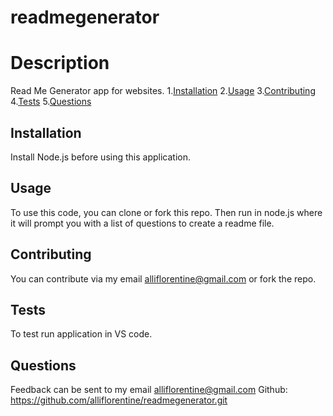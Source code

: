   # readmegenerator
  # Description
  Read Me Generator app for websites.
  1.[Installation](#Installation)
  2.[Usage](#usage)
  3.[Contributing](#contributing)
  4.[Tests](#tests)
  5.[Questions](#questions)
  ## Installation
  Install Node.js before using this application.
  ## Usage
  To use this code, you can clone or fork this repo. Then run in node.js where it will prompt you with a list of questions to create a readme file.
  ## Contributing
  You can contribute via my email alliflorentine@gmail.com or fork the repo. 
  ## Tests
  To test run application in VS code.
  ## Questions
  Feedback can be sent to my email alliflorentine@gmail.com
  Github: https://github.com/alliflorentine/readmegenerator.git
  
